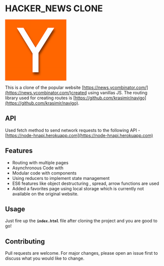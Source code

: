 # HACKER_NEWS CLONE  
<img  src ="images/logo.png" width = "200" align = "center">


This is a clone of the popular website [https://news.ycombinator.com/](https://news.ycombinator.com/)created using vanillas JS.
The routing library used for creating routes is [https://github.com/krasimir/navigo](https://github.com/krasimir/navigo). 

## API
Used fetch method to send network requests to the following API - [https://node-hnapi.herokuapp.com](https://node-hnapi.herokuapp.com)
 
## Features
- Routing with multiple pages  
- Asynchronous Code with 
- Modular code with components
- Using reducers to implement state management
- ES6 features like object destructuring , spread, arrow functions are used
- Added a favorites page using local storage which is currently not available on the original website.


## Usage

Just fire up the **```index.html```** file after cloning the project and you are good to go!

## Contributing
Pull requests are welcome. For major changes, please open an issue first to discuss what you would like to change.


